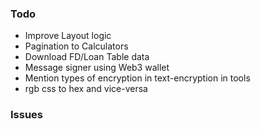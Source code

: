 ### Todo
- Improve Layout logic
- Pagination to Calculators
- Download FD/Loan Table data
- Message signer using Web3 wallet
- Mention types of encryption in text-encryption in tools
- rgb css to hex and vice-versa

### Issues

